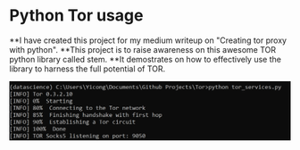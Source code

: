 # Python Tor usage 

**I have created this project for my medium writeup on "Creating tor proxy with python".
**This project is to raise awareness on this awesome TOR python library called stem. 
**It demostrates on how to effectively use the library to harness the full potential of TOR.

![IMAGE ALT TEXT](https://github.com/ohyicong/Tor/blob/master/images/tor_progress.PNG)



